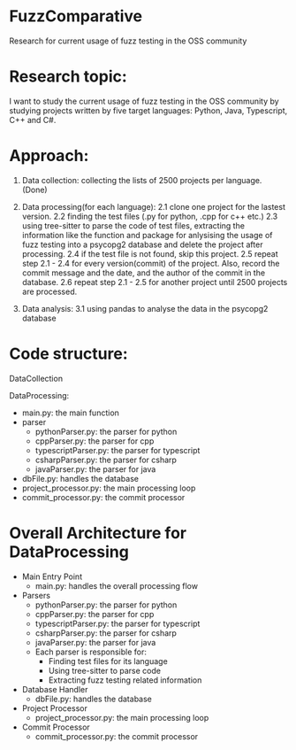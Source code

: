 # FuzzComparative
Research for current usage of fuzz testing in the OSS community

# Research topic:
I want to study the current usage of fuzz testing in the OSS community by studying projects written by five target languages: Python, Java, Typescript, C++ and C#.

# Approach:
1. Data collection: collecting the lists of 2500 projects per language. (Done)

2. Data processing(for each language): 
2.1 clone one project for the lastest version.
2.2 finding the test files (.py for python, .cpp for c++ etc.)
2.3 using tree-sitter to parse the code of test files, extracting the information like the function and package for anlysising the usage of fuzz testing into a psycopg2 database and delete the project after processing.
2.4 if the test file is not found, skip this project.
2.5 repeat step 2.1 - 2.4 for every version(commit) of the project. Also, record the commit message and the date, and the author of the commit in the database.
2.6 repeat step 2.1 - 2.5 for another project until 2500 projects are processed.

3. Data analysis:
3.1 using pandas to analyse the data in the psycopg2 database

# Code structure:
DataCollection

DataProcessing:
- main.py: the main function
- parser
  - pythonParser.py: the parser for python
  - cppParser.py: the parser for cpp
  - typescriptParser.py: the parser for typescript
  - csharpParser.py: the parser for csharp
  - javaParser.py: the parser for java
- dbFile.py: handles the database
- project_processor.py: the main processing loop  
- commit_processor.py: the commit processor

# Overall Architecture for DataProcessing
- Main Entry Point
  - main.py: handles the overall processing flow
- Parsers
  - pythonParser.py: the parser for python
  - cppParser.py: the parser for cpp
  - typescriptParser.py: the parser for typescript
  - csharpParser.py: the parser for csharp
  - javaParser.py: the parser for java
  - Each parser is responsible for:
    - Finding test files for its language
    - Using tree-sitter to parse code
    - Extracting fuzz testing related information
- Database Handler
  - dbFile.py: handles the database
- Project Processor
  - project_processor.py: the main processing loop
- Commit Processor
  - commit_processor.py: the commit processor
